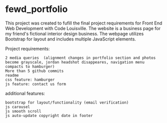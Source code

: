 # fewd_portfolio

This project was created to fufill the final project requirements for Front End Web Development with Code Louisville. The website is a business page for my friend's fictional interior design business. The webpage utilizes Bootstrap for layout and includes multiple JavaScript elements.

Project requirements:

	2 media queries  (alignment changes in portfolio section and photos become grayscale, jordan headshot disappeares, navigation menu compacts to hamburger)
	More than 5 github commits
	readme
	css feature: hamburger
	js feature: contact us form

	
  additional features:
	
	bootstrap for layout/functionality (email verification)
	js carousel
	js smooth scroll 
	js auto-update copyright date in footer
	
